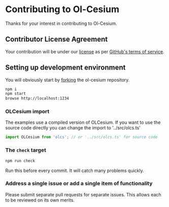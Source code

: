# Contributing to Ol-Cesium

Thanks for your interest in contributing to Ol-Cesium.

## Contributor License Agreement

Your contribution will be under our [license](https://raw.githubusercontent.com/openlayers/ol-cesium/master/LICENSE)
as per [GitHub's terms of service](https://help.github.com/articles/github-terms-of-service/#6-contributions-under-repository-license).

## Setting up development environment

You will obviously start by
[forking](https://github.com/openlayers/ol-cesium/fork) the ol-cesium repository.

```bash
npm i
npm start
browse http://localhost:1234
```

### OLCesium import
The examples use a compiled version of OLCesium. If you want to use the source code directly you can change the import to '../src/olcs.ts'

```typescript
import OLCesium from 'olcs'; // or '../src/olcs.ts' for source code
```

### The `check` target

```bash
npm run check
```

Run this before every commit. It will catch many problems quickly.

### Address a single issue or add a single item of functionality

Please submit separate pull requests for separate issues.  This allows each to
be reviewed on its own merits.
